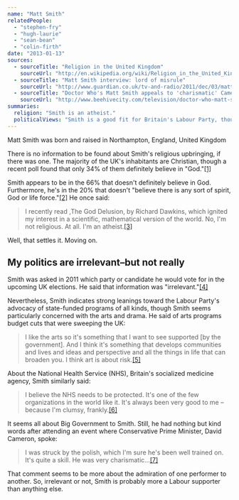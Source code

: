```yaml
---
name: "Matt Smith"
relatedPeople:
  - "stephen-fry"
  - "hugh-laurie"
  - "sean-bean"
  - "colin-firth"
date: "2013-01-13"
sources:
  - sourceTitle: "Religion in the United Kingdom"
    sourceUrl: "http://en.wikipedia.org/wiki/Religion_in_the_United_Kingdom#Belief"
  - sourceTitle: "Matt Smith interview: lord of misrule"
    sourceUrl: "http://www.guardian.co.uk/tv-and-radio/2011/dec/03/matt-smith-interview-lord-misrule"
  - sourceTitle: "Doctor Who's Matt Smith appeals to 'charismatic' Cameron to halt Arts cuts"
    sourceUrl: "http://www.beehivecity.com/television/doctor-who-matt-smith-appeals-to-charismatic-cameron-to-reverse-arts-cuts3456780/"
summaries:
  religion: "Smith is an atheist."
  politicalViews: "Smith is a good fit for Britain's Labour Party, though he tells the press that his political leanings are \"irrelevant.\""
---
```


Matt Smith was born and raised in Northampton, England, United Kingdom

There is no information to be found about Smith's religious upbringing, if there was one. The majority of the UK's inhabitants are Christian, though a recent poll found that only 34% of them definitely believe in "God."<a class="source-citation" href="#http%3A%2F%2Fen.wikipedia.org%2Fwiki%2FReligion_in_the_United_Kingdom%23Belief" title="Religion in the United Kingdom">[1]</a>

Smith appears to be in the 66% that doesn't definitely believe in God. Furthermore, he's in the 20% that doesn't "believe there is any sort of spirit, God or life force."<a class="source-citation" href="#http%3A%2F%2Fen.wikipedia.org%2Fwiki%2FReligion_in_the_United_Kingdom%23Belief" title="Religion in the United Kingdom">[2]</a> He once said:

>I recently read ,The God Delusion, by Richard Dawkins, which ignited my interest in a scientific, mathematical version of the world. No, I'm not religious. At all. I'm an atheist.<a class="source-citation" href="#http%3A%2F%2Fwww.guardian.co.uk%2Ftv-and-radio%2F2011%2Fdec%2F03%2Fmatt-smith-interview-lord-misrule" title="Matt Smith interview: lord of misrule">[3]</a>

Well, that settles it. Moving on.


## My politics are irrelevant–but not really

Smith was asked in 2011 which party or candidate he would vote for in the upcoming UK elections. He said that information was "irrelevant."<a class="source-citation" href="#http%3A%2F%2Fwww.beehivecity.com%2Ftelevision%2Fdoctor-who-matt-smith-appeals-to-charismatic-cameron-to-reverse-arts-cuts3456780%2F" title="Doctor Who&apos;s Matt Smith appeals to &apos;charismatic&apos; Cameron to halt Arts cuts">[4]</a>

Nevertheless, Smith indicates strong leanings toward the Labour Party's advocacy of state-funded programs of all kinds, though Smith seems particularly concerned with the arts and drama. He said of arts programs budget cuts that were sweeping the UK:

>I like the arts so it's something that I want to see supported [by the government]. And I think it's something that develops communities and lives and ideas and perspective and all the things in life that can broaden you. I think art is about risk.<a class="source-citation" href="#http%3A%2F%2Fwww.beehivecity.com%2Ftelevision%2Fdoctor-who-matt-smith-appeals-to-charismatic-cameron-to-reverse-arts-cuts3456780%2F" title="Doctor Who&apos;s Matt Smith appeals to &apos;charismatic&apos; Cameron to halt Arts cuts">[5]</a>

About the National Health Service (NHS), Britain's socialized medicine agency, Smith similarly said:

>I believe the NHS needs to be protected. It's one of the few organizations in the world like it. It's always been very good to me – because I'm clumsy, frankly.<a class="source-citation" href="#http%3A%2F%2Fwww.beehivecity.com%2Ftelevision%2Fdoctor-who-matt-smith-appeals-to-charismatic-cameron-to-reverse-arts-cuts3456780%2F" title="Doctor Who&apos;s Matt Smith appeals to &apos;charismatic&apos; Cameron to halt Arts cuts">[6]</a>

It seems all about Big Government to Smith. Still, he had nothing but kind words after attending an event where Conservative Prime Minister, David Cameron, spoke:

>I was struck by the polish, which I'm sure he's been well trained on. It's quite a skill. He was very charismatic…<a class="source-citation" href="#http%3A%2F%2Fwww.beehivecity.com%2Ftelevision%2Fdoctor-who-matt-smith-appeals-to-charismatic-cameron-to-reverse-arts-cuts3456780%2F" title="Doctor Who&apos;s Matt Smith appeals to &apos;charismatic&apos; Cameron to halt Arts cuts">[7]</a>

That comment seems to be more about the admiration of one performer to another. So, irrelevant or not, Smith is probably more a Labour supporter than anything else.